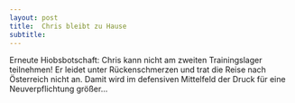 ```yaml
---
layout: post
title:  Chris bleibt zu Hause
subtitle:  
---
```


Erneute Hiobsbotschaft: Chris kann nicht am zweiten Trainingslager teilnehmen! Er leidet unter Rückenschmerzen und trat die Reise nach Österreich nicht an. Damit wird im defensiven Mittelfeld der Druck für eine Neuverpflichtung größer...


